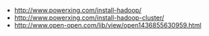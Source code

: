 - http://www.powerxing.com/install-hadoop/
- http://www.powerxing.com/install-hadoop-cluster/
- http://www.open-open.com/lib/view/open1436855630959.html
